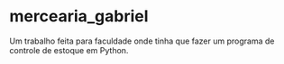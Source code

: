 # mercearia_gabriel
Um trabalho feita para faculdade onde tinha que fazer um programa de controle de estoque em Python.
